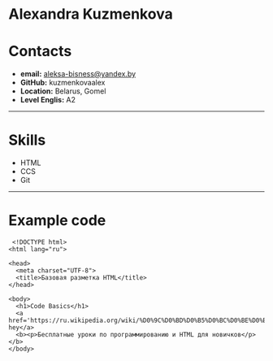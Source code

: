 # Alexandra Kuzmenkova

 # Contacts
 
   + **email:** aleksa-bisness@yandex.by
   + **GitHub:** kuzmenkovaalex
   + **Location:** Belarus, Gomel
   + **Level Englis:** A2 
  ---
  
  # Skills
   + HTML
   + CCS
   + Git
 ---
  # Example code
  
```
 <!DOCTYPE html>
<html lang="ru">

<head>
  <meta charset="UTF-8">
  <title>Базовая разметка HTML</title>
</head>

<body>
  <h1>Code Basics</h1>
  <a href='https://ru.wikipedia.org/wiki/%D0%9C%D0%BD%D0%B5%D0%BC%D0%BE%D0%BD%D0%B8%D0%BA%D0%B8_%D0%B2_HTML#%D0%9C%D0%B0%D1%82%D0%B5%D0%BC%D0%B0%D1%82%D0%B8%D1%87%D0%B5%D1%81%D0%BA%D0%B8%D0%B5_%D0%BE%D0%BF%D0%B5%D1%80%D0%B0%D1%86%D0%B8%D0%B8'> hey</a>
  <b><p>Бесплатные уроки по программированию и HTML для новичков</p></b>
</body> 

```
  
  
   
   
  
